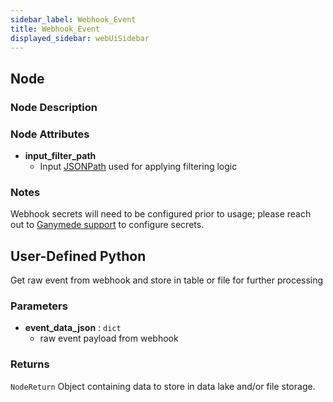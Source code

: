 ```yaml
---
sidebar_label: Webhook_Event
title: Webhook_Event
displayed_sidebar: webUiSidebar
---
```


## Node

### Node Description

### Node Attributes

- **input_filter_path**
  - Input [JSONPath](https://jsonpath.com) used for applying filtering logic

### Notes

Webhook secrets will need to be configured prior to usage; please reach out to [Ganymede support](../../app/Support) to configure secrets.

## User-Defined Python

Get raw event from webhook and store in table or file for further processing

### Parameters

- **event_data_json** : `dict`
    - raw event payload from webhook

### Returns

`NodeReturn`
  Object containing data to store in data lake and/or file storage.

